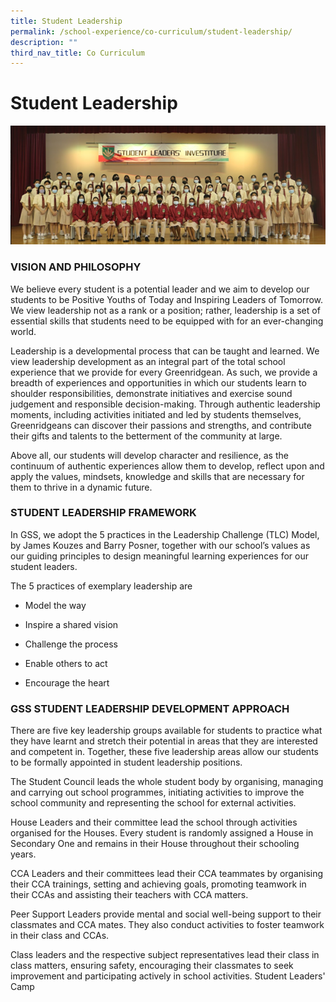 ```yaml
---
title: Student Leadership
permalink: /school-experience/co-curriculum/student-leadership/
description: ""
third_nav_title: Co Curriculum
---
```

# **Student Leadership**

![](/images/SL1.png)


### VISION AND PHILOSOPHY

We believe every student is a potential leader and we aim to develop our students to be Positive Youths of Today and Inspiring Leaders of Tomorrow. We view leadership not as a rank or a position; rather, leadership is a set of essential skills that students need to be equipped with for an ever-changing world.

Leadership is a developmental process that can be taught and learned. We view leadership development as an integral part of the total school experience that we provide for every Greenridgean. As such, we provide a breadth of experiences and opportunities in which our students learn to shoulder responsibilities, demonstrate initiatives and exercise sound judgement and responsible decision-making. Through authentic leadership moments, including activities initiated and led by students themselves, Greenridgeans can discover their passions and strengths, and contribute their gifts and talents to the betterment of the community at large.

Above all, our students will develop character and resilience, as the continuum of authentic experiences allow them to develop, reflect upon and apply the values, mindsets, knowledge and skills that are necessary for them to thrive in a dynamic future.

  

### STUDENT LEADERSHIP FRAMEWORK

In GSS, we adopt the 5 practices in the Leadership Challenge (TLC) Model, by James Kouzes and Barry Posner, together with our school’s values as our guiding principles to design meaningful learning experiences for our student leaders. 

The 5 practices of exemplary leadership are 

*   Model the way
    
*   Inspire a shared vision
    
*   Challenge the process
    
*   Enable others to act
    
*   Encourage the heart
    

### GSS STUDENT LEADERSHIP DEVELOPMENT APPROACH

There are five key leadership groups available for students to practice what they have learnt and stretch their potential in areas that they are interested and competent in. Together, these five leadership areas allow our students to be formally appointed in student leadership positions.

The Student Council leads the whole student body by organising, managing and carrying out school programmes, initiating activities to improve the school community and representing the school for external activities.

House Leaders and their committee lead the school through activities organised for the Houses. Every student is randomly assigned a House in Secondary One and remains in their House throughout their schooling years.

CCA Leaders and their committees lead their CCA teammates by organising their CCA trainings, setting and achieving goals, promoting teamwork in their CCAs and assisting their teachers with CCA matters.

Peer Support Leaders provide mental and social well-being support to their classmates and CCA mates. They also conduct activities to foster teamwork in their class and CCAs.

Class leaders and the respective subject representatives lead their class in class matters, ensuring safety, encouraging their classmates to seek improvement and participating actively in school activities. Student Leaders' Camp